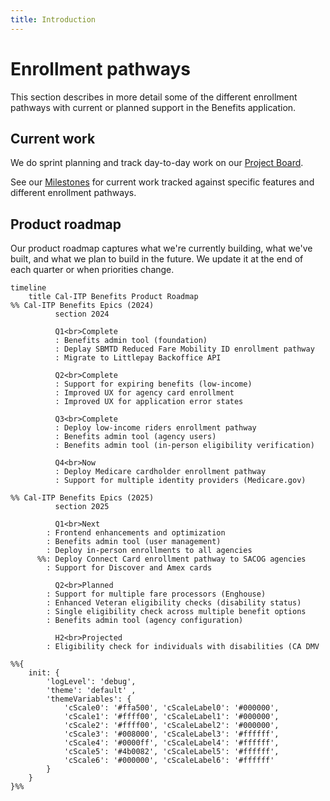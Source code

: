 ```yaml
---
title: Introduction
---
```


# Enrollment pathways

This section describes in more detail some of the different enrollment pathways with current or planned support in the Benefits application.

## Current work

We do sprint planning and track day-to-day work on our [Project Board][board].

See our [Milestones][milestones] for current work tracked against specific features and different enrollment pathways.

## Product roadmap

Our product roadmap captures what we're currently building, what we've built, and what we plan to build in the future. We update it at the end of each quarter or when priorities change.

```mermaid
timeline
    title Cal-ITP Benefits Product Roadmap
%% Cal-ITP Benefits Epics (2024)
          section 2024

          Q1<br>Complete
          : Benefits admin tool (foundation)
          : Deplay SBMTD Reduced Fare Mobility ID enrollment pathway
          : Migrate to Littlepay Backoffice API

          Q2<br>Complete
          : Support for expiring benefits (low-income)
          : Improved UX for agency card enrollment
          : Improved UX for application error states

          Q3<br>Complete
          : Deploy low-income riders enrollment pathway
          : Benefits admin tool (agency users)
          : Benefits admin tool (in-person eligibility verification)

          Q4<br>Now
          : Deploy Medicare cardholder enrollment pathway
          : Support for multiple identity providers (Medicare.gov)

%% Cal-ITP Benefits Epics (2025)
          section 2025

          Q1<br>Next
        : Frontend enhancements and optimization
        : Benefits admin tool (user management)
        : Deploy in-person enrollments to all agencies
      %%: Deploy Connect Card enrollment pathway to SACOG agencies
        : Support for Discover and Amex cards

          Q2<br>Planned
        : Support for multiple fare processors (Enghouse)
        : Enhanced Veteran eligibility checks (disability status)
        : Single eligibility check across multiple benefit options
        : Benefits admin tool (agency configuration)

          H2<br>Projected
        : Eligibility check for individuals with disabilities (CA DMV

%%{
    init: {
        'logLevel': 'debug',
        'theme': 'default' ,
        'themeVariables': {
            'cScale0': '#ffa500', 'cScaleLabel0': '#000000',
            'cScale1': '#ffff00', 'cScaleLabel1': '#000000',
            'cScale2': '#ffff00', 'cScaleLabel2': '#000000',
            'cScale3': '#008000', 'cScaleLabel3': '#ffffff',
            'cScale4': '#0000ff', 'cScaleLabel4': '#ffffff',
            'cScale5': '#4b0082', 'cScaleLabel5': '#ffffff',
            'cScale6': '#000000', 'cScaleLabel6': '#ffffff'
        }
    }
}%%
```
[board]: https://github.com/orgs/cal-itp/projects/8/views/1
[milestones]: https://github.com/cal-itp/benefits/milestones
